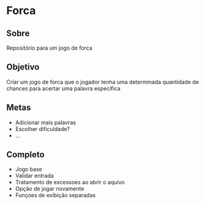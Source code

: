 # Forca

## Sobre
Repositório para um jogo de forca

## Objetivo
Criar um jogo de forca que o jogador tenha uma determinada quantidade de chances para acertar uma palavra especifica


## Metas
- Adicionar mais palavras
- Escolher dificuldade?
- ...

## Completo
- Jogo base
- Validar entrada
- Tratamento de excessoes ao abrir o aquivo
- Opção de jogar novamente
- Funçoes de exibição separadas
